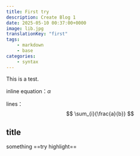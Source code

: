 ```yaml
---
title: First try
description: Create Blog 1
date: 2025-05-10 00:37:00+0000
image: lib.jpg
translationKey: "first"
tags: 
    - markdown
    - base
categories:
    - syntax
---
```



This is a test.

inline equation：$\alpha$

lines：
$$
\sum_{i}{\frac{a}{b}}
$$

## title

something
==try highlight==
